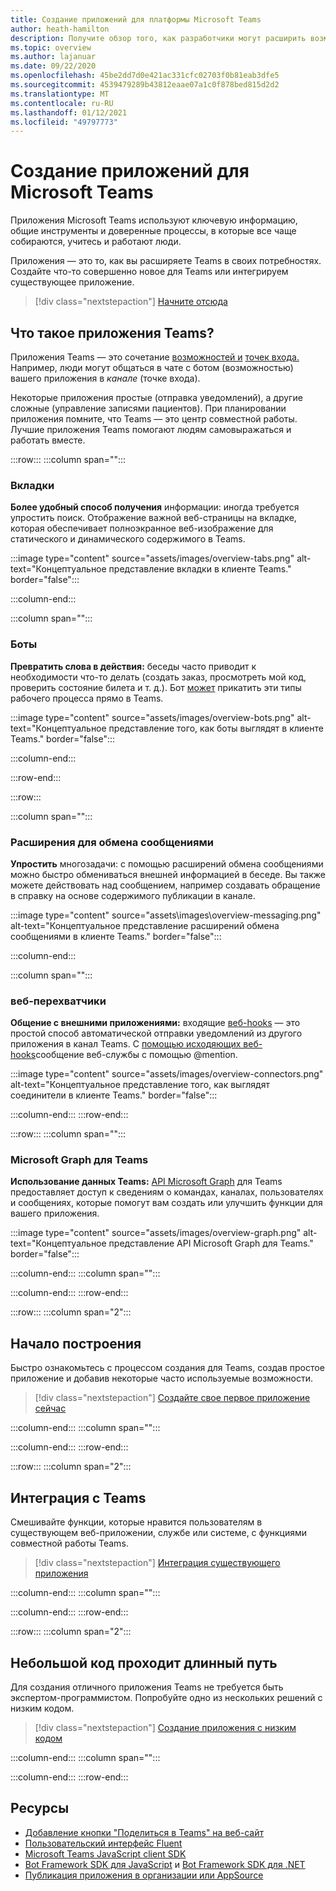 ```yaml
---
title: Создание приложений для платформы Microsoft Teams
author: heath-hamilton
description: Получите обзор того, как разработчики могут расширить возможности Microsoft Teams с помощью пользовательских приложений.
ms.topic: overview
ms.author: lajanuar
ms.date: 09/22/2020
ms.openlocfilehash: 45be2dd7d0e421ac331cfc02703f0b81eab3dfe5
ms.sourcegitcommit: 4539479289b43812eaae07a1c0f878bed815d2d2
ms.translationtype: MT
ms.contentlocale: ru-RU
ms.lasthandoff: 01/12/2021
ms.locfileid: "49797773"
---
```

# <a name="build-apps-for-microsoft-teams"></a>Создание приложений для Microsoft Teams

Приложения Microsoft Teams используют ключевую информацию, общие инструменты и доверенные процессы, в которые все чаще собираются, учитесь и работают люди.

Приложения — это то, как вы расширяете Teams в своих потребностях. Создайте что-то совершенно новое для Teams или интегрируем существующее приложение.

> [!div class="nextstepaction"]
> [Начните отсюда](build-your-first-app/build-first-app-overview.md)

## <a name="what-are-teams-apps"></a>Что такое приложения Teams?

Приложения Teams — это сочетание [возможностей и](concepts/capabilities-overview.md) [точек входа.](concepts/extensibility-points.md) Например, люди могут общаться в  чате с ботом (возможностью) вашего приложения в *канале* (точке входа).

Некоторые приложения простые (отправка уведомлений), а другие сложные (управление записями пациентов). При планировании приложения помните, что Teams — это центр совместной работы. Лучшие приложения Teams помогают людям самовыражаться и работать вместе.

:::row:::
   :::column span="":::

### <a name="tabs"></a>Вкладки

**Более удобный способ получения** информации: иногда требуется упростить поиск. Отображение важной веб-страницы [](tabs/what-are-tabs.md)на вкладке, которая обеспечивает полноэкранное веб-изображение для статического и динамического содержимого в Teams.

:::image type="content" source="assets/images/overview-tabs.png" alt-text="Концептуальное представление вкладки в клиенте Teams." border="false":::

   :::column-end:::

   :::column span="":::

### <a name="bots"></a>Боты

**Превратить слова в действия:** беседы часто приводит к необходимости что-то делать (создать заказ, просмотреть мой код, проверить состояние билета и т. д.). Бот [может](bots/what-are-bots.md) прикатить эти типы рабочего процесса прямо в Teams.

:::image type="content" source="assets/images/overview-bots.png" alt-text="Концептуальное представление того, как боты выглядят в клиенте Teams." border="false":::

   :::column-end:::

:::row-end:::

:::row:::

   :::column span="":::

### <a name="messaging-extensions"></a>Расширения для обмена сообщениями

**Упростить** многозадачи: с [](messaging-extensions/what-are-messaging-extensions.md)помощью расширений обмена сообщениями можно быстро обмениваться внешней информацией в беседе. Вы также можете действовать над сообщением, например создавать обращение в справку на основе содержимого публикации в канале.

:::image type="content" source="assets\images\overview-messaging.png" alt-text="Концептуальное представление расширений обмена сообщениями в клиенте Teams." border="false":::

   :::column-end:::

   :::column span="":::

### <a name="webhooks"></a>веб-перехватчики

**Общение с внешними приложениями:** входящие [веб-hooks](webhooks-and-connectors/what-are-webhooks-and-connectors.md#incoming-webhooks) — это простой способ автоматической отправки уведомлений из другого приложения в канал Teams. С [помощью исходяющих веб-hooks](webhooks-and-connectors/what-are-webhooks-and-connectors.md#outgoing-webhooks)сообщение веб-службы с помощью @mention.

:::image type="content" source="assets/images/overview-connectors.png" alt-text="Концептуальное представление того, как выглядят соединители в клиенте Teams." border="false":::

   :::column-end:::
:::row-end:::

:::row:::
   :::column span="":::

### <a name="microsoft-graph-for-teams"></a>Microsoft Graph для Teams

**Использование данных Teams:** [API Microsoft Graph](https://docs.microsoft.com/graph/teams-concept-overview) для Teams предоставляет доступ к сведениям о командах, каналах, пользователях и сообщениях, которые помогут вам создать или улучшить функции для вашего приложения.

:::image type="content" source="assets/images/overview-graph.png" alt-text="Концептуальное представление API Microsoft Graph для Teams." border="false":::

   :::column-end:::
   :::column span="":::

   :::column-end:::
:::row-end:::

:::row:::
   :::column span="2":::

## <a name="start-building"></a>Начало построения

   Быстро ознакомьтесь с процессом создания для Teams, создав простое приложение и добавив некоторые часто используемые возможности.

   > [!div class="nextstepaction"]
   > [Создайте свое первое приложение сейчас](build-your-first-app/build-first-app-overview.md)

   :::column-end:::
   :::column span="":::

   :::column-end:::
:::row-end:::

:::row:::
   :::column span="2":::

## <a name="integrate-with-teams"></a>Интеграция с Teams

   Смешивайте функции, которые нравится пользователям в существующем веб-приложении, службе или системе, с функциями совместной работы Teams.

   > [!div class="nextstepaction"]
   > [Интеграция существующего приложения](samples/integrating-web-apps.md)

   :::column-end:::
   :::column span="":::

   :::column-end:::
:::row-end:::

:::row:::
   :::column span="2":::

## <a name="a-little-code-goes-a-long-way"></a>Небольшой код проходит длинный путь

   Для создания отличного приложения Teams не требуется быть экспертом-программистом. Попробуйте одно из нескольких решений с низким кодом.

   > [!div class="nextstepaction"]
   > [Создание приложения с низким кодом](samples/teams-low-code-solutions.md)

   :::column-end:::
   :::column span="":::

   :::column-end:::
:::row-end:::

## <a name="resources"></a>Ресурсы

* [Добавление кнопки "Поделиться в Teams" на веб-сайт](concepts/build-and-test/share-to-teams.md)
* <a href="https://fluentsite.z22.web.core.windows.net/" target="_blank">Пользовательский интерфейс Fluent</a>
* [Microsoft Teams JavaScript client SDK](https://docs.microsoft.com/javascript/api/@microsoft/teams-js/?view=msteams-client-js-latest&preserve-view=true)
* [Bot Framework SDK для JavaScript](https://github.com/Microsoft/botbuilder-js) и [Bot Framework SDK для .NET](https://github.com/Microsoft/botbuilder-dotnet/)
* [Публикация приложения в организации или AppSource](concepts/deploy-and-publish/overview.md)
